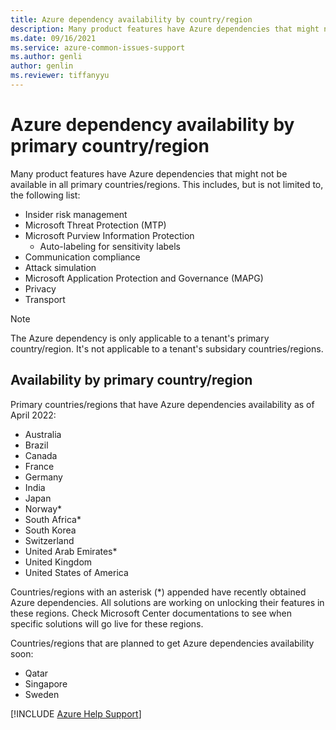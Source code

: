 ```yaml
---
title: Azure dependency availability by country/region
description: Many product features have Azure dependencies that might not be available in all countries/regions".
ms.date: 09/16/2021
ms.service: azure-common-issues-support
ms.author: genli
author: genlin
ms.reviewer: tiffanyyu
---
```


# Azure dependency availability by primary country/region

Many product features have Azure dependencies that might not be available in all primary countries/regions. This includes, but is not limited to, the following list:

- Insider risk management
- Microsoft Threat Protection (MTP)
- Microsoft Purview Information Protection
  - Auto-labeling for sensitivity labels
- Communication compliance
- Attack simulation
- Microsoft Application Protection and Governance (MAPG)
- Privacy
- Transport

> [!NOTE]
> The Azure dependency is only applicable to a tenant's primary country/region. It's not applicable to a tenant's subsidary countries/regions. 

## Availability by primary country/region

Primary countries/regions that have Azure dependencies availability as of April 2022:

- Australia
- Brazil
- Canada
- France
- Germany
- India
- Japan
- Norway*
- South Africa*
- South Korea
- Switzerland
- United Arab Emirates*
- United Kingdom
- United States of America

Countries/regions with an asterisk (\*) appended have recently obtained Azure dependencies. All solutions are working on unlocking their features in these regions. Check Microsoft Center documentations to see when specific solutions will go live for these regions.

Countries/regions that are planned to get Azure dependencies availability soon:

- Qatar
- Singapore
- Sweden


[!INCLUDE [Azure Help Support](../../includes/azure-help-support.md)]
